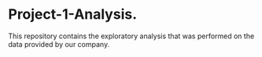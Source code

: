 # Project-1-Analysis.
This repository contains the exploratory analysis that was performed  on the data provided by our company.
